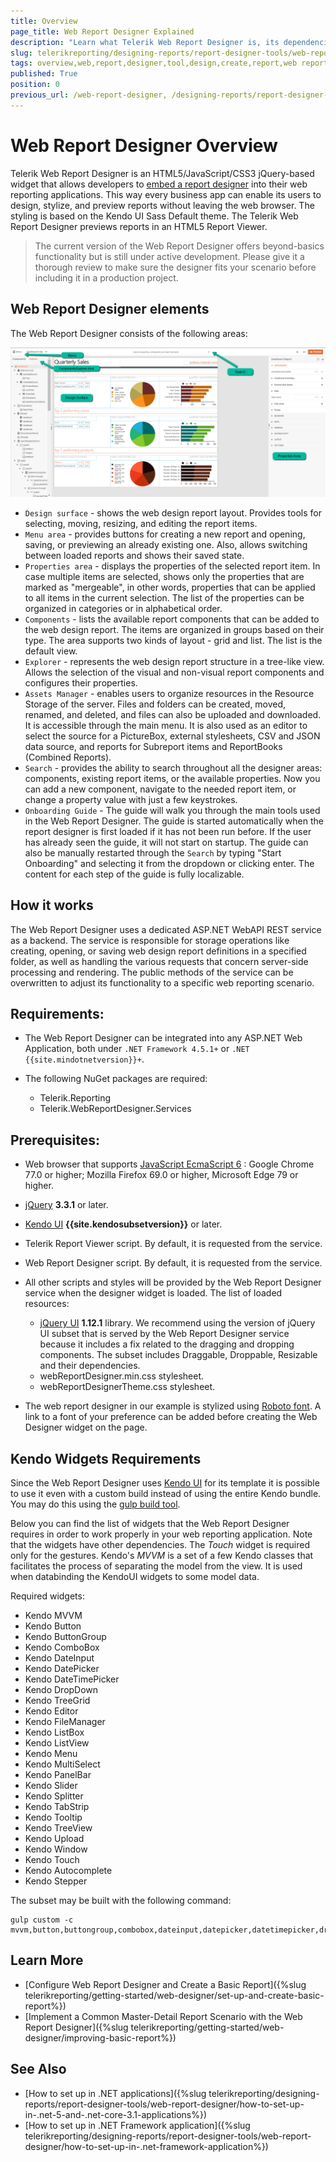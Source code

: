 ```yaml
---
title: Overview
page_title: Web Report Designer Explained
description: "Learn what Telerik Web Report Designer is, its dependencies, and how it helps your web reporting and web report design activities."
slug: telerikreporting/designing-reports/report-designer-tools/web-report-designer/overview
tags: overview,web,report,designer,tool,design,create,report,web reporting
published: True
position: 0
previous_url: /web-report-designer, /designing-reports/report-designer-tools/web-report-designer/
---
```


# Web Report Designer Overview

Telerik Web Report Designer is an HTML5/JavaScript/CSS3 jQuery-based widget that allows developers to [embed a report designer](https://www.telerik.com/products/reporting/embedded-reporting.aspx) into their web reporting applications. This way every business app can enable its users to design, stylize, and preview reports without leaving the web browser. The styling is based on the Kendo UI Sass Default theme. The Telerik Web Report Designer previews reports in an HTML5 Report Viewer.

> The current version of the Web Report Designer offers beyond-basics functionality but is still under active development. Please give it a thorough review to make sure the designer fits your scenario before including it in a production project.

## Web Report Designer elements

The Web Report Designer consists of the following areas:

![Highlighting the Web Report Designer's main areas and functionalities.](images/Designer/web-report-designer-dashboard.png)

* `Design surface` - shows the web design report layout. Provides tools for selecting, moving, resizing, and editing the report items.
* `Menu area` - provides buttons for creating a new report and opening, saving, or previewing an already existing one. Also, allows switching between loaded reports and shows their saved state.
* `Properties area` - displays the properties of the selected report item. In case multiple items are selected, shows only the properties that are marked as "mergeable", in other words, properties that can be applied to all items in the current selection. The list of the properties can be organized in categories or in alphabetical order.
* `Components` - lists the available report components that can be added to the web design report. The items are organized in groups based on their type. The area supports two kinds of layout - grid and list. The list is the default view.
* `Explorer` - represents the web design report structure in a tree-like view. Allows the selection of the visual and non-visual report components and configures their properties.
* `Assets Manager` - enables users to organize resources in the Resource Storage of the server. Files and folders can be created, moved, renamed, and deleted, and files can also be uploaded and downloaded. It is accessible through the main menu. It is also used as an editor to select the source for a PictureBox, external stylesheets, CSV and JSON data source, and reports for Subreport items and ReportBooks (Combined Reports).
* `Search` - provides the ability to search throughout all the designer areas: components, existing report items, or the available properties. Now you can add a new component, navigate to the needed report item, or change a property value with just a few keystrokes.
* `Onboarding Guide` - The guide will walk you through the main tools used in the Web Report Designer. The guide is started automatically when the report designer is first loaded if it has not been run before. If the user has already seen the guide, it will not start on startup. The guide can also be manually restarted through the `Search` by typing "Start Onboarding" and selecting it from the dropdown or clicking enter. The content for each step of the guide is fully localizable.

## How it works

The Web Report Designer uses a dedicated ASP.NET WebAPI REST service as a backend. The service is responsible for storage operations like creating, opening, or saving web design report definitions in a specified folder, as well as handling the various requests that concern server-side processing and rendering. The public methods of the service can be overwritten to adjust its functionality to a specific web reporting scenario.

## Requirements:

* The Web Report Designer can be integrated into any ASP.NET Web Application, both under `.NET Framework 4.5.1+` or `.NET {{site.mindotnetversion}}+`.
* The following NuGet packages are required:

	+ Telerik.Reporting
	+ Telerik.WebReportDesigner.Services

## Prerequisites:

* Web browser that supports [JavaScript EcmaScript 6](https://es6.io) : Google Chrome 77.0 or higher; Mozilla Firefox 69.0 or higher, Microsoft Edge 79 or higher.
* [jQuery](https://jquery.com/download/) __3.3.1__ or later.
* [Kendo UI](https://www.telerik.com/kendo-ui) __{{site.kendosubsetversion}}__ or later.
* Telerik Report Viewer script. By default, it is requested from the service.
* Web Report Designer script. By default, it is requested from the service.
* All other scripts and styles will be provided by the Web Report Designer service when the designer widget is loaded. The list of loaded resources:

	+ [jQuery UI](https://jqueryui.com/) __1.12.1__ library. We recommend using the version of jQuery UI subset that is served by the Web Report Designer service because it includes a fix related to the dragging and dropping components. The subset includes Draggable, Droppable, Resizable and their dependencies.
	+ webReportDesigner.min.css stylesheet.
	+ webReportDesignerTheme.css stylesheet.

* The web report designer in our example is stylized using [Roboto font](https://fonts.google.com/specimen/Roboto). A link to a font of your preference can be added before creating the Web Designer widget on the page.

## Kendo Widgets Requirements

Since the Web Report Designer uses [Kendo UI](https://www.telerik.com/kendo-ui) for its template it is possible to use it even with a custom build instead of using the entire Kendo bundle. You may do this using the [gulp build tool](https://docs.telerik.com/kendo-ui/intro/scripts/what-you-need#using-gulp).

Below you can find the list of widgets that the Web Report Designer requires in order to work properly in your web reporting application. Note that the widgets have other dependencies. The _Touch_ widget is required only for the gestures. Kendo's _MVVM_ is a set of a few Kendo classes that facilitates the process of separating the model from the view. It is used when databinding the KendoUI widgets to some model data.

Required widgets:

* Kendo MVVM
* Kendo Button
* Kendo ButtonGroup
* Kendo ComboBox
* Kendo DateInput
* Kendo DatePicker
* Kendo DateTimePicker
* Kendo DropDown
* Kendo TreeGrid
* Kendo Editor
* Kendo FileManager
* Kendo ListBox
* Kendo ListView
* Kendo Menu
* Kendo MultiSelect
* Kendo PanelBar
* Kendo Slider
* Kendo Splitter
* Kendo TabStrip
* Kendo Tooltip
* Kendo TreeView
* Kendo Upload
* Kendo Window
* Kendo Touch
* Kendo Autocomplete
* Kendo Stepper

The subset may be built with the following command:

````
gulp custom -c mvvm,button,buttongroup,combobox,dateinput,datepicker,datetimepicker,dropdowntree,grid,editor,filemanager,listbox,listview,menu,multiselect,panelbar,slider,splitter,tabstrip,tooltip,treeview,upload,window,touch,autocomplete,stepper
````

## Learn More

* [Configure Web Report Designer and Create a Basic Report]({%slug telerikreporting/getting-started/web-designer/set-up-and-create-basic-report%})
* [Implement a Common Master-Detail Report Scenario with the Web Report Designer]({%slug telerikreporting/getting-started/web-designer/improving-basic-report%})

## See Also

* [How to set up in .NET applications]({%slug telerikreporting/designing-reports/report-designer-tools/web-report-designer/how-to-set-up-in-.net-5-and-.net-core-3.1-applications%})
* [How to set up in .NET Framework application]({%slug telerikreporting/designing-reports/report-designer-tools/web-report-designer/how-to-set-up-in-.net-framework-application%})

